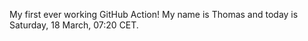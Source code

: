 My first ever working GitHub Action!
My name is Thomas and today is Saturday, 18 March, 07:20 CET. 
